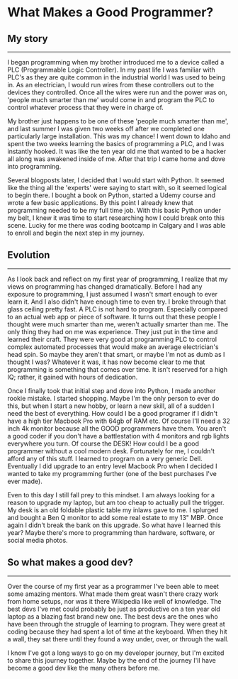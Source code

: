 # What Makes a Good Programmer?

## My story

---

I began programming when my brother introduced me to a device called a PLC (Programmable Logic Controller). In my past life I was familiar with PLC's as they are quite common in the industrial world I was used to being in. As an electrician, I would run wires from these controllers out to the devices they controlled. Once all the wires were run and the power was on, 'people much smarter than me' would come in and program the PLC to control whatever process that they were in charge of.

My brother just happens to be one of these 'people much smarter than me', and last summer I was given two weeks off after we completed one particularly large installation. This was my chance! I went down to Idaho and spent the two weeks learning the basics of programming a PLC, and I was instantly hooked. It was like the ten year old me that wanted to be a hacker all along was awakened inside of me. After that trip I came home and dove into programming.

Several blogposts later, I decided that I would start with Python. It seemed like the thing all the 'experts' were saying to start with, so it seemed logical to begin there. I bought a book on Python, started a Udemy course and wrote a few basic applications. By this point I already knew that programming needed to be my full time job. With this basic Python under my belt, I knew it was time to start researching how I could break onto this scene. Lucky for me there was coding bootcamp in Calgary and I was able to enroll and begin the next step in my journey.

## Evolution

---

As I look back and reflect on my first year of programming, I realize that my views on programming has changed dramatically. Before I had any exposure to programming, I just assumed I wasn't smart enough to ever learn it. And I also didn't have enough time to even try. I broke through that glass ceiling pretty fast. A PLC is not hard to program. Especially compared to an actual web app or piece of software. It turns out that these people I thought were much smarter than me, weren't actually smarter than me. The only thing they had on me was experience. They just put in the time and learned their craft. They were very good at programming PLC to control complex automated processes that would make an average electrician's head spin. So maybe they aren't that smart, or maybe I'm not as dumb as I thought I was? Whatever it was, it has now become clear to me that programming is something that comes over time. It isn't reserved for a high IQ; rather, it gained with hours of dedication.

Once I finally took that initial step and dove into Python, I made another rookie mistake. I started shopping. Maybe I'm the only person to ever do this, but when I start a new hobby, or learn a new skill, all of a sudden I need the best of everything. How could I be a good programer if I didn't have a high tier Macbook Pro with 64gb of RAM etc. Of course I'll need a 32 inch 4k monitor because all the GOOD programmers have them. You aren't a good coder if you don't have a battlestation with 4 monitors and rgb lights everywhere you turn. Of course the DESK! How could I be a good programmer without a cool modern desk. Fortunately for me, I couldn't afford any of this stuff. I learned to program on a very generic Dell. Eventually I did upgrade to an entry level Macbook Pro when I decided I wanted to take my programming further (one of the best purchases I've ever made).

Even to this day I still fall prey to this mindset. I am always looking for a reason to upgrade my laptop, but am too cheap to actually pull the trigger. My desk is an old foldable plastic table my inlaws gave to me. I splurged and bought a Ben Q monitor to add some real estate to my 13" MBP. Once again I didn't break the bank on this upgrade. So what have I learned this year? Maybe there's more to programming than hardware, software, or social media photos.

## So what makes a good dev?

---

Over the course of my first year as a programmer I've been able to meet some amazing mentors. What made them great wasn't there crazy work from home setups, nor was it there Wikipedia like well of knowledge. The best devs I've met could probably be just as productive on a ten year old laptop as a blazing fast brand new one. The best devs are the ones who have been through the struggle of learning to program. They were great at coding because they had spent a lot of time at the keyboard. When they hit a wall, they sat there until they found a way under, over, or through the wall.

I know I've got a long ways to go on my developer journey, but I'm excited to share this journey together. Maybe by the end of the journey I'll have become a good dev like the many others before me.
